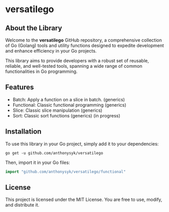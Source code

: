 # versatilego

## About the Library
Welcome to the **versatilego** GitHub repository, a comprehensive collection of Go (Golang) tools and utility functions designed to expedite development and enhance efficiency in your Go projects. 

This library aims to provide developers with a robust set of reusable, reliable, and well-tested tools, spanning a wide range of common functionalities in Go programming.

## Features
- Batch: Apply a function on a slice in batch. (generics)
- Functional: Classic functional programming (generics)
- Slice: Classic slice manipulation (generics)
- Sort: Classic sort functions (generics) (in progress)

## Installation
To use this library in your Go project, simply add it to your dependencies:

```shell
go get -u github.com/anthonysyk/versatilego
```

Then, import it in your Go files:

```go
import "github.com/anthonysyk/versatilego/functional"
```

## License
This project is licensed under the MIT License. You are free to use, modify, and distribute it.




